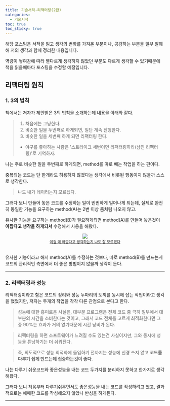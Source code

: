 ```yaml
---
title: 기술서적-리팩터링(2판)
categories:
  - 기술서적
toc: true
toc_sticky: true  
---
```

해당 포스팅은 서적을 읽고 생각의 변화를 가져온 부분이나, 공감하는 부분을 일부 발췌해 저의 생각과 함께 정리한 내용입니다.

역량이 쌓여감에 따라 별다르게 생각하지 않았던 부분도 다르게 생각할 수 있기때문에 책을 읽을때마다 포스팅을 수정할 예정입니다. 

## 리팩터링 원칙

### 1. 3의 법칙

책에서는 저자가 제안받은 3의 법칙을 소개하는데 내용을 아래와 같다.

> 1. 처음에는 그냥한다.
> 2. 비슷한 일을 두번째로 하게되면, 일단 계속 진행한다.
> 3. 비슷한 일을 세번째 하게 되면 리팩터링 한다.
> * 야구를 좋아하는 사람은 '스트라이크 세번이면 리팩터링하라(삼진 리팩터링)'로 기억하자.

나는 주로 비슷한 일을 두번째로 하게되면, method를 따로 빼는 작업을 하는 편이다.

중복되는 코드는 단 한개라도 허용하지 않겠다는 생각에서 비롯된 행동이지 않을까 스스로 생각한다.

> 나도 내가 왜이러는지 모르겠다.

그러다 보니 만들어 놓은 코드를 수정하는 일이 빈번하게 일어나게 되는데, 실제로 완전히 동일한 기능을 요구하는 method(A)는 2번 이상 좀처럼 나오지 않고.

유사한 기능을 요구하는 method(B)가 필요하게되면 method(A)를 만들어 놓은것이 __아깝다고 생각을 하게되서__ 수정해서 사용을 해왔다.

<div style="text-align: center;">
<span style="position: relative; display: block; margin-left: auto; margin-right: auto;  max-width: 400px;">
    <img src="https://user-images.githubusercontent.com/61001656/104204939-255fb900-5471-11eb-9aa2-ad21b8cd266f.jpeg">
    </span>
    <small><u>이걸 왜 아깝다고 생각하는지 나도 잘 모르겠다</u></small>
</div><br/>

유사한 기능이라고 해서 method(A)를 수정하는 것보다, 따로 method(B)를 만드는게 코드의 관리적인 측면에서 더 좋은 방법이지 않을까 생각이 든다.

***

### 2. 리팩터링과 성능

리팩터링이라고 함은 코드의 정리와 성능 두마리의 토끼를 동시에 잡는 작업이라고 생각을 했었지만, 저자는 두개의 작업을 각각 다른 관점으로 본다고 한다.

> 성능에 대한 흥미로운 사실은, 대부분 프로그램은 전체 코드 중 극히 일부에서 대부분의 시간을 소비한다는 것이고, 그래서 코드 전체를 고르게 최적화한다면 그 중 90%는 효과가 거의 없기때문에 시간 낭비가 된다.

> 리팩터링을 하면 소프트웨어가 느려질 수도 있는건 사실이지만, 그와 동시에 성능을 튜닝하기는 더 쉬워진다.

> 즉, 의도적으로 성능 최적화에 돌입하기 전까지는 성능에 신경 쓰지 않고 __코드를 다루기 쉽게 만드는데 집중하는것이 좋다.__

나는 다루기 쉬운코드와 좋은성능을 내는 코드 두가지를 분리하지 못하고 한가지로 생각해왔다.

그러다 보니 처음부터 다루기쉬우면서도 좋은성능을 내는 코드를 작성하려고 했고, 결과적으로는 애매한 코드를 작성해오지 않았나 반성을 하게된다.

***
